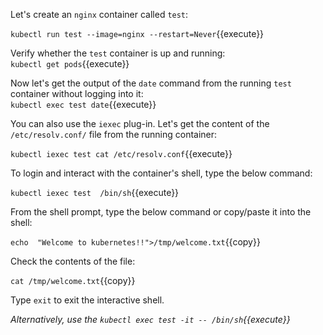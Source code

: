 Let's create an `nginx` container called `test`:  

`kubectl run test --image=nginx --restart=Never`{{execute}}  

Verify whether the `test` container is up and running:  
`kubectl get pods`{{execute}}  

Now let's get the output of the `date` command from the running `test` container without logging into it:  
`kubectl exec test date`{{execute}}  


You can also use the `iexec` plug-in. Let's get the content of the `/etc/resolv.conf/` file from the running container:  

`kubectl iexec test cat /etc/resolv.conf`{{execute}}  

To login and interact with the container's shell, type the below command:  

`kubectl iexec test  /bin/sh`{{execute}}  


From the shell prompt, type the below command or copy/paste it into the shell:  

`echo  "Welcome to kubernetes!!">/tmp/welcome.txt`{{copy}}  

Check the contents of the file: 

`cat /tmp/welcome.txt`{{copy}}  

Type `exit` to exit the interactive shell.

*Alternatively,  use the `kubectl exec test -it -- /bin/sh`{{execute}}*
